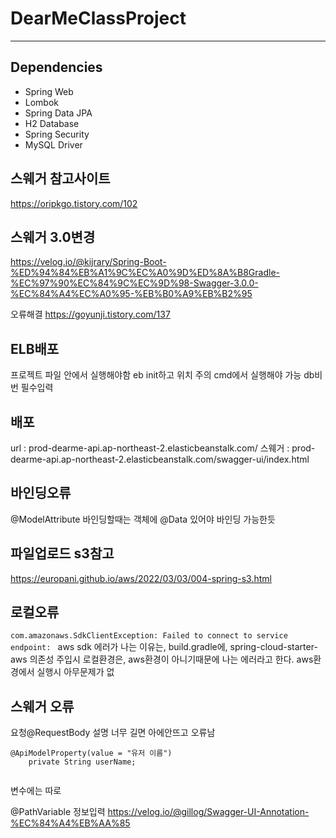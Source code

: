 # DearMeClassProject

---
## Dependencies

 * Spring Web
 * Lombok
 * Spring Data JPA
 * H2 Database 
 * Spring Security
 * MySQL Driver

## 스웨거 참고사이트
https://oripkgo.tistory.com/102

## 스웨거 3.0변경
https://velog.io/@kijrary/Spring-Boot-%ED%94%84%EB%A1%9C%EC%A0%9D%ED%8A%B8Gradle-%EC%97%90%EC%84%9C%EC%9D%98-Swagger-3.0.0-%EC%84%A4%EC%A0%95-%EB%B0%A9%EB%B2%95

오류해결
https://goyunji.tistory.com/137

## ELB배포
프로젝트 파일 안에서 실행해야함 eb init하고 위치 주의 cmd에서 실행해야 가능 db비번 필수입력

## 배포
url : prod-dearme-api.ap-northeast-2.elasticbeanstalk.com/
스웨거 : prod-dearme-api.ap-northeast-2.elasticbeanstalk.com/swagger-ui/index.html

## 바인딩오류
@ModelAttribute 바인딩할때는 객체에 @Data 있어야 바인딩 가능한듯

## 파일업로드 s3참고
https://europani.github.io/aws/2022/03/03/004-spring-s3.html

## 로컬오류
`com.amazonaws.SdkClientException: Failed to connect to service endpoint: `
aws sdk 에러가 나는 이유는, build.gradle에, spring-cloud-starter-aws 의존성 주입시 로컬환경은, aws환경이 아니기때문에 나는 에러라고 한다.
aws환경에서 실행시 아무문제가 없

## 스웨거 오류
요청@RequestBody 설명 너무 길면 아에안뜨고 오류남 
```
@ApiModelProperty(value = "유저 이름")
	private String userName;
  
```
변수에는 따로

@PathVariable 정보입력
https://velog.io/@gillog/Swagger-UI-Annotation-%EC%84%A4%EB%AA%85